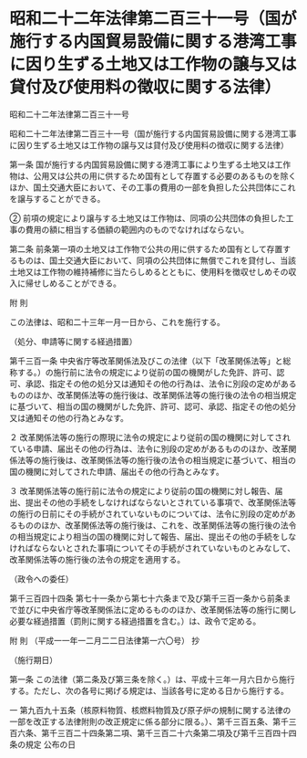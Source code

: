# 昭和二十二年法律第二百三十一号（国が施行する内国貿易設備に関する港湾工事に因り生ずる土地又は工作物の譲与又は貸付及び使用料の徴収に関する法律）

昭和二十二年法律第二百三十一号

昭和二十二年法律第二百三十一号（国が施行する内国貿易設備に関する港湾工事に因り生ずる土地又は工作物の譲与又は貸付及び使用料の徴収に関する法律）

第一条 国が施行する内国貿易設備に関する港湾工事により生ずる土地又は工作物は、公用又は公共の用に供するため国有として存置する必要のあるものを除くほか、国土交通大臣において、その工事の費用の一部を負担した公共団体にこれを譲与することができる。

② 前項の規定により譲与する土地又は工作物は、同項の公共団体の負担した工事の費用の額に相当する価額の範囲内のものでなければならない。

第二条 前条第一項の土地又は工作物で公共の用に供するため国有として存置するものは、国土交通大臣において、同項の公共団体に無償でこれを貸付し、当該土地又は工作物の維持補修に当たらしめるとともに、使用料を徴収せしめその収入に帰せしめることができる。

附 則

この法律は、昭和二十三年一月一日から、これを施行する。

（処分、申請等に関する経過措置）

第千三百一条 中央省庁等改革関係法及びこの法律（以下「改革関係法等」と総称する。）の施行前に法令の規定により従前の国の機関がした免許、許可、認可、承認、指定その他の処分又は通知その他の行為は、法令に別段の定めがあるもののほか、改革関係法等の施行後は、改革関係法等の施行後の法令の相当規定に基づいて、相当の国の機関がした免許、許可、認可、承認、指定その他の処分又は通知その他の行為とみなす。

２ 改革関係法等の施行の際現に法令の規定により従前の国の機関に対してされている申請、届出その他の行為は、法令に別段の定めがあるもののほか、改革関係法等の施行後は、改革関係法等の施行後の法令の相当規定に基づいて、相当の国の機関に対してされた申請、届出その他の行為とみなす。

３ 改革関係法等の施行前に法令の規定により従前の国の機関に対し報告、届出、提出その他の手続をしなければならないとされている事項で、改革関係法等の施行の日前にその手続がされていないものについては、法令に別段の定めがあるもののほか、改革関係法等の施行後は、これを、改革関係法等の施行後の法令の相当規定により相当の国の機関に対して報告、届出、提出その他の手続をしなければならないとされた事項についてその手続がされていないものとみなして、改革関係法等の施行後の法令の規定を適用する。

（政令への委任）

第千三百四十四条 第七十一条から第七十六条まで及び第千三百一条から前条まで並びに中央省庁等改革関係法に定めるもののほか、改革関係法等の施行に関し必要な経過措置（罰則に関する経過措置を含む。）は、政令で定める。

附 則 （平成一一年一二月二二日法律第一六〇号） 抄

（施行期日）

第一条 この法律（第二条及び第三条を除く。）は、平成十三年一月六日から施行する。ただし、次の各号に掲げる規定は、当該各号に定める日から施行する。

一 第九百九十五条（核原料物質、核燃料物質及び原子炉の規制に関する法律の一部を改正する法律附則の改正規定に係る部分に限る。）、第千三百五条、第千三百六条、第千三百二十四条第二項、第千三百二十六条第二項及び第千三百四十四条の規定 公布の日
